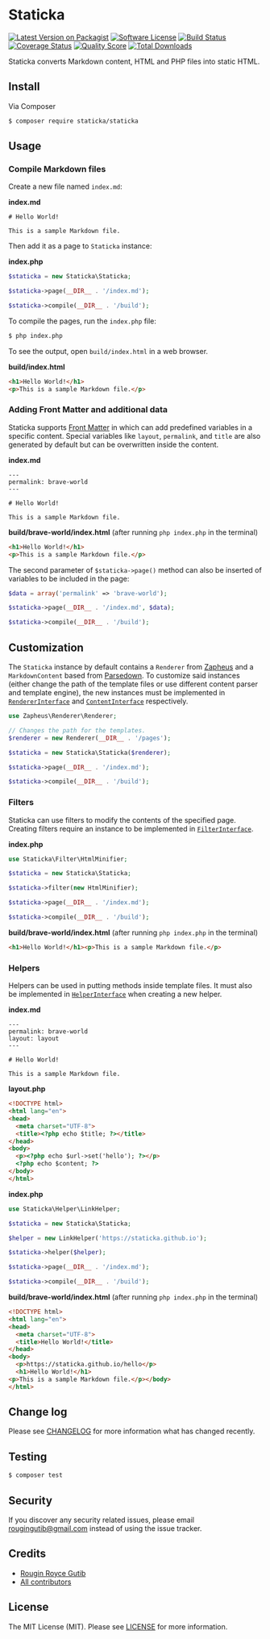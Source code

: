# Staticka

[![Latest Version on Packagist][ico-version]][link-packagist]
[![Software License][ico-license]][link-license]
[![Build Status][ico-travis]][link-travis]
[![Coverage Status][ico-scrutinizer]][link-scrutinizer]
[![Quality Score][ico-code-quality]][link-code-quality]
[![Total Downloads][ico-downloads]][link-downloads]

Staticka converts Markdown content, HTML and PHP files into static HTML.

## Install

Via Composer

``` bash
$ composer require staticka/staticka
```

## Usage

### Compile Markdown files

Create a new file named `index.md`:

**index.md**

```
# Hello World!

This is a sample Markdown file.
```

Then add it as a page to `Staticka` instance:

**index.php**

``` php
$staticka = new Staticka\Staticka;

$staticka->page(__DIR__ . '/index.md');

$staticka->compile(__DIR__ . '/build');
```

To compile the pages, run the `index.php` file:

``` bash
$ php index.php
```

To see the output, open `build/index.html` in a web browser.

**build/index.html**

``` html
<h1>Hello World!</h1>
<p>This is a sample Markdown file.</p>
```

### Adding Front Matter and additional data

Staticka supports [Front Matter](https://jekyllrb.com/docs/frontmatter/) in which can add predefined variables in a specific content. Special variables like `layout`, `permalink`, and `title` are also generated by default but can be overwritten inside the content.

**index.md**

```
---
permalink: brave-world
---

# Hello World!

This is a sample Markdown file.
```

**build/brave-world/index.html** (after running `php index.php` in the terminal)

``` html
<h1>Hello World!</h1>
<p>This is a sample Markdown file.</p>
```

The second parameter of `$staticka->page()` method can also be inserted of variables to be included in the page:

``` php
$data = array('permalink' => 'brave-world');

$staticka->page(__DIR__ . '/index.md', $data);

$staticka->compile(__DIR__ . '/build');
```

## Customization

The `Staticka` instance by default contains a `Renderer` from [Zapheus](https://zapheus.github.io) and a `MarkdownContent` based from [Parsedown](http://parsedown.org). To customize said instances (either change the path of the template files or use different content parser and template engine), the new instances must be implemented in [`RendererInterface`](https://github.com/zapheus/zapheus/blob/master/src/Renderer/RendererInterface.php) and [`ContentInterface`](https://github.com/staticka/staticka/blob/master/src/Content/ContentInterface.php) respectively.

``` php
use Zapheus\Renderer\Renderer;

// Changes the path for the templates.
$renderer = new Renderer(__DIR__ . '/pages');

$staticka = new Staticka\Staticka($renderer);

$staticka->page(__DIR__ . '/index.md');

$staticka->compile(__DIR__ . '/build');
```

### Filters

Staticka can use filters to modify the contents of the specified page. Creating filters require an instance to be implemented in [`FilterInterface`](https://github.com/staticka/staticka/blob/master/src/Filter/FilterInterface.php).

**index.php**

``` php
use Staticka\Filter\HtmlMinifier;

$staticka = new Staticka\Staticka;

$staticka->filter(new HtmlMinifier);

$staticka->page(__DIR__ . '/index.md');

$staticka->compile(__DIR__ . '/build');
```

**build/brave-world/index.html** (after running `php index.php` in the terminal)

``` html
<h1>Hello World!</h1><p>This is a sample Markdown file.</p>
```

### Helpers

Helpers can be used in putting methods inside template files. It must also be implemented in [`HelperInterface`](https://github.com/staticka/staticka/blob/master/src/Helper/HelperInterface.php) when creating a new helper.

**index.md**

```
---
permalink: brave-world
layout: layout
---

# Hello World!

This is a sample Markdown file.
```

**layout.php**

``` html
<!DOCTYPE html>
<html lang="en">
<head>
  <meta charset="UTF-8">
  <title><?php echo $title; ?></title>
</head>
<body>
  <p><?php echo $url->set('hello'); ?></p>
  <?php echo $content; ?>
</body>
</html>
```

**index.php**

``` php
use Staticka\Helper\LinkHelper;

$staticka = new Staticka\Staticka;

$helper = new LinkHelper('https://staticka.github.io');

$staticka->helper($helper);

$staticka->page(__DIR__ . '/index.md');

$staticka->compile(__DIR__ . '/build');
```

**build/brave-world/index.html** (after running `php index.php` in the terminal)

``` html
<!DOCTYPE html>
<html lang="en">
<head>
  <meta charset="UTF-8">
  <title>Hello World!</title>
</head>
<body>
  <p>https://staticka.github.io/hello</p>
  <h1>Hello World!</h1>
<p>This is a sample Markdown file.</p></body>
</html>
```

## Change log

Please see [CHANGELOG][link-changelog] for more information what has changed recently.

## Testing

``` bash
$ composer test
```

## Security

If you discover any security related issues, please email rougingutib@gmail.com instead of using the issue tracker.

## Credits

- [Rougin Royce Gutib][link-author]
- [All contributors][link-contributors]

## License

The MIT License (MIT). Please see [LICENSE][link-license] for more information.

[ico-version]: https://img.shields.io/packagist/v/staticka/staticka.svg?style=flat-square
[ico-license]: https://img.shields.io/badge/license-MIT-brightgreen.svg?style=flat-square
[ico-travis]: https://img.shields.io/travis/staticka/staticka/master.svg?style=flat-square
[ico-scrutinizer]: https://img.shields.io/scrutinizer/coverage/g/staticka/staticka.svg?style=flat-square
[ico-code-quality]: https://img.shields.io/scrutinizer/g/staticka/staticka.svg?style=flat-square
[ico-downloads]: https://img.shields.io/packagist/dt/staticka/staticka.svg?style=flat-square

[link-author]: https://rougin.github.io
[link-changelog]: https://github.com/staticka/staticka/blob/master/CHANGELOG.md
[link-code-quality]: https://scrutinizer-ci.com/g/staticka/staticka
[link-contributors]: https://github.com/staticka/staticka/contributors
[link-downloads]: https://packagist.org/packages/staticka/staticka
[link-license]: https://github.com/staticka/staticka/blob/master/LICENSE.md
[link-packagist]: https://packagist.org/packages/staticka/staticka
[link-scrutinizer]: https://scrutinizer-ci.com/g/staticka/staticka/code-structure
[link-travis]: https://travis-ci.org/staticka/staticka